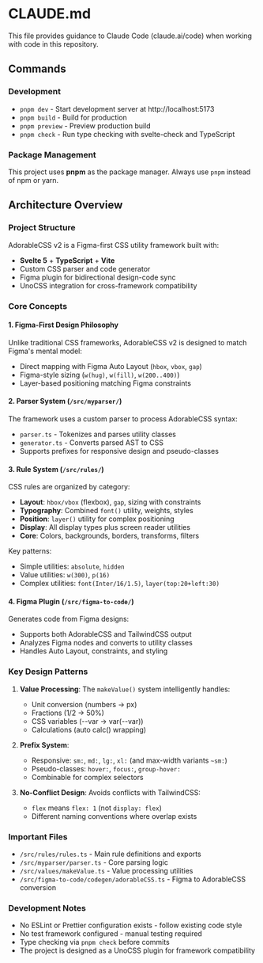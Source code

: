 # CLAUDE.md

This file provides guidance to Claude Code (claude.ai/code) when working with code in this repository.

## Commands

### Development
- `pnpm dev` - Start development server at http://localhost:5173
- `pnpm build` - Build for production
- `pnpm preview` - Preview production build
- `pnpm check` - Run type checking with svelte-check and TypeScript

### Package Management
This project uses **pnpm** as the package manager. Always use `pnpm` instead of npm or yarn.

## Architecture Overview

### Project Structure
AdorableCSS v2 is a Figma-first CSS utility framework built with:
- **Svelte 5** + **TypeScript** + **Vite**
- Custom CSS parser and code generator
- Figma plugin for bidirectional design-code sync
- UnoCSS integration for cross-framework compatibility

### Core Concepts

#### 1. Figma-First Design Philosophy
Unlike traditional CSS frameworks, AdorableCSS v2 is designed to match Figma's mental model:
- Direct mapping with Figma Auto Layout (`hbox`, `vbox`, `gap`)
- Figma-style sizing (`w(hug)`, `w(fill)`, `w(200..400)`)
- Layer-based positioning matching Figma constraints

#### 2. Parser System (`/src/myparser/`)
The framework uses a custom parser to process AdorableCSS syntax:
- `parser.ts` - Tokenizes and parses utility classes
- `generator.ts` - Converts parsed AST to CSS
- Supports prefixes for responsive design and pseudo-classes

#### 3. Rule System (`/src/rules/`)
CSS rules are organized by category:
- **Layout**: `hbox/vbox` (flexbox), `gap`, sizing with constraints
- **Typography**: Combined `font()` utility, weights, styles
- **Position**: `layer()` utility for complex positioning
- **Display**: All display types plus screen reader utilities
- **Core**: Colors, backgrounds, borders, transforms, filters

Key patterns:
- Simple utilities: `absolute`, `hidden`
- Value utilities: `w(300)`, `p(16)`
- Complex utilities: `font(Inter/16/1.5)`, `layer(top:20+left:30)`

#### 4. Figma Plugin (`/src/figma-to-code/`)
Generates code from Figma designs:
- Supports both AdorableCSS and TailwindCSS output
- Analyzes Figma nodes and converts to utility classes
- Handles Auto Layout, constraints, and styling

### Key Design Patterns

1. **Value Processing**: The `makeValue()` system intelligently handles:
   - Unit conversion (numbers → px)
   - Fractions (1/2 → 50%)
   - CSS variables (--var → var(--var))
   - Calculations (auto calc() wrapping)

2. **Prefix System**:
   - Responsive: `sm:`, `md:`, `lg:`, `xl:` (and max-width variants `~sm:`)
   - Pseudo-classes: `hover:`, `focus:`, `group-hover:`
   - Combinable for complex selectors

3. **No-Conflict Design**: Avoids conflicts with TailwindCSS:
   - `flex` means `flex: 1` (not `display: flex`)
   - Different naming conventions where overlap exists

### Important Files

- `/src/rules/rules.ts` - Main rule definitions and exports
- `/src/myparser/parser.ts` - Core parsing logic
- `/src/values/makeValue.ts` - Value processing utilities
- `/src/figma-to-code/codegen/adorableCSS.ts` - Figma to AdorableCSS conversion

### Development Notes

- No ESLint or Prettier configuration exists - follow existing code style
- No test framework configured - manual testing required
- Type checking via `pnpm check` before commits
- The project is designed as a UnoCSS plugin for framework compatibility
